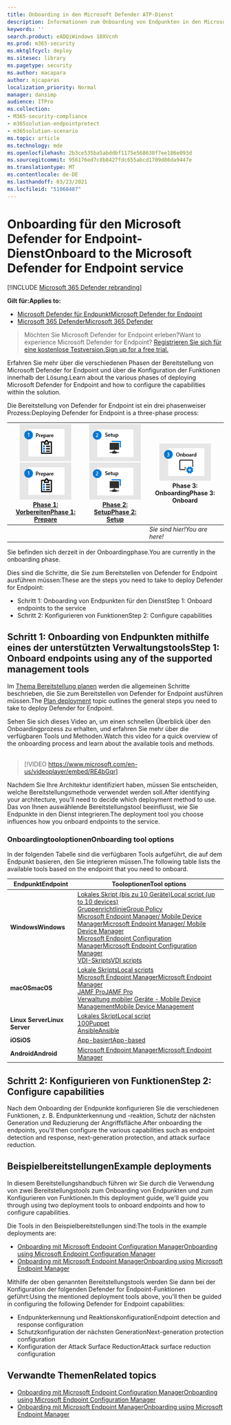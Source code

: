 ```yaml
---
title: Onboarding in den Microsoft Defender ATP-Dienst
description: Informationen zum Onboarding von Endpunkten in den Microsoft Defender ATP-Dienst
keywords: ''
search.product: eADQiWindows 10XVcnh
ms.prod: m365-security
ms.mktglfcycl: deploy
ms.sitesec: library
ms.pagetype: security
ms.author: macapara
author: mjcaparas
localization_priority: Normal
manager: dansimp
audience: ITPro
ms.collection:
- M365-security-compliance
- m365solution-endpointprotect
- m365solution-scenario
ms.topic: article
ms.technology: mde
ms.openlocfilehash: 2b3ce535ba5abddbf1175e568638f7ee186e093d
ms.sourcegitcommit: 956176ed7c8b8427fdc655abcd1709d86da9447e
ms.translationtype: MT
ms.contentlocale: de-DE
ms.lasthandoff: 03/23/2021
ms.locfileid: "51068487"
---
```

# <a name="onboard-to-the-microsoft-defender-for-endpoint-service"></a><span data-ttu-id="448ca-103">Onboarding für den Microsoft Defender for Endpoint-Dienst</span><span class="sxs-lookup"><span data-stu-id="448ca-103">Onboard to the Microsoft Defender for Endpoint service</span></span>

[!INCLUDE [Microsoft 365 Defender rebranding](../../includes/microsoft-defender.md)]

<span data-ttu-id="448ca-104">**Gilt für:**</span><span class="sxs-lookup"><span data-stu-id="448ca-104">**Applies to:**</span></span>
- [<span data-ttu-id="448ca-105">Microsoft Defender für Endpunkt</span><span class="sxs-lookup"><span data-stu-id="448ca-105">Microsoft Defender for Endpoint</span></span>](https://go.microsoft.com/fwlink/p/?linkid=2146631)
- [<span data-ttu-id="448ca-106">Microsoft 365 Defender</span><span class="sxs-lookup"><span data-stu-id="448ca-106">Microsoft 365 Defender</span></span>](https://go.microsoft.com/fwlink/?linkid=2118804)


> <span data-ttu-id="448ca-107">Möchten Sie Microsoft Defender for Endpoint erleben?</span><span class="sxs-lookup"><span data-stu-id="448ca-107">Want to experience Microsoft Defender for Endpoint?</span></span> [<span data-ttu-id="448ca-108">Registrieren Sie sich für eine kostenlose Testversion.</span><span class="sxs-lookup"><span data-stu-id="448ca-108">Sign up for a free trial.</span></span>](https://www.microsoft.com/microsoft-365/windows/microsoft-defender-atp?ocid=docs-wdatp-exposedapis-abovefoldlink)

<span data-ttu-id="448ca-109">Erfahren Sie mehr über die verschiedenen Phasen der Bereitstellung von Microsoft Defender for Endpoint und über die Konfiguration der Funktionen innerhalb der Lösung.</span><span class="sxs-lookup"><span data-stu-id="448ca-109">Learn about the various phases of deploying Microsoft Defender for Endpoint and how to configure the capabilities within the solution.</span></span> 

<span data-ttu-id="448ca-110">Die Bereitstellung von Defender for Endpoint ist ein drei phasenweiser Prozess:</span><span class="sxs-lookup"><span data-stu-id="448ca-110">Deploying Defender for Endpoint is a three-phase process:</span></span>

| <span data-ttu-id="448ca-111">[![Bereitstellungsphase – Vorbereiten](images/phase-diagrams/prepare.png)](prepare-deployment.md)</span><span class="sxs-lookup"><span data-stu-id="448ca-111">[![deployment phase - prepare](images/phase-diagrams/prepare.png)](prepare-deployment.md)</span></span><br>[<span data-ttu-id="448ca-112">Phase 1: Vorbereiten</span><span class="sxs-lookup"><span data-stu-id="448ca-112">Phase 1: Prepare</span></span>](prepare-deployment.md) | <span data-ttu-id="448ca-113">[![Bereitstellungsphase – Setup](images/phase-diagrams/setup.png)](production-deployment.md)</span><span class="sxs-lookup"><span data-stu-id="448ca-113">[![deployment phase - setup](images/phase-diagrams/setup.png)](production-deployment.md)</span></span><br>[<span data-ttu-id="448ca-114">Phase 2: Setup</span><span class="sxs-lookup"><span data-stu-id="448ca-114">Phase 2: Setup</span></span>](production-deployment.md) | ![Bereitstellungsphase – onboard](images/phase-diagrams/onboard.png)<br><span data-ttu-id="448ca-116">Phase 3: Onboarding</span><span class="sxs-lookup"><span data-stu-id="448ca-116">Phase 3: Onboard</span></span> |
| ----- | ----- | ----- |
| | |<span data-ttu-id="448ca-117">*Sie sind hier!*</span><span class="sxs-lookup"><span data-stu-id="448ca-117">*You are here!*</span></span>|

<span data-ttu-id="448ca-118">Sie befinden sich derzeit in der Onboardingphase.</span><span class="sxs-lookup"><span data-stu-id="448ca-118">You are currently in the onboarding phase.</span></span>

<span data-ttu-id="448ca-119">Dies sind die Schritte, die Sie zum Bereitstellen von Defender for Endpoint ausführen müssen:</span><span class="sxs-lookup"><span data-stu-id="448ca-119">These are the steps you need to take to deploy Defender for Endpoint:</span></span>

- <span data-ttu-id="448ca-120">Schritt 1: Onboarding von Endpunkten für den Dienst</span><span class="sxs-lookup"><span data-stu-id="448ca-120">Step 1: Onboard endpoints to the service</span></span> 
- <span data-ttu-id="448ca-121">Schritt 2: Konfigurieren von Funktionen</span><span class="sxs-lookup"><span data-stu-id="448ca-121">Step 2: Configure capabilities</span></span> 

## <a name="step-1-onboard-endpoints-using-any-of-the-supported-management-tools"></a><span data-ttu-id="448ca-122">Schritt 1: Onboarding von Endpunkten mithilfe eines der unterstützten Verwaltungstools</span><span class="sxs-lookup"><span data-stu-id="448ca-122">Step 1: Onboard endpoints using any of the supported management tools</span></span>
<span data-ttu-id="448ca-123">Im [Thema Bereitstellung planen](deployment-strategy.md) werden die allgemeinen Schritte beschrieben, die Sie zum Bereitstellen von Defender for Endpoint ausführen müssen.</span><span class="sxs-lookup"><span data-stu-id="448ca-123">The [Plan deployment](deployment-strategy.md) topic outlines the general steps you need to take to deploy Defender for Endpoint.</span></span>  


<span data-ttu-id="448ca-124">Sehen Sie sich dieses Video an, um einen schnellen Überblick über den Onboardingprozess zu erhalten, und erfahren Sie mehr über die verfügbaren Tools und Methoden.</span><span class="sxs-lookup"><span data-stu-id="448ca-124">Watch this video for a quick overview of the onboarding process and learn about the available tools and methods.</span></span>
<br />
<br />

> [!VIDEO https://www.microsoft.com/en-us/videoplayer/embed/RE4bGqr]



<span data-ttu-id="448ca-125">Nachdem Sie Ihre Architektur identifiziert haben, müssen Sie entscheiden, welche Bereitstellungsmethode verwendet werden soll.</span><span class="sxs-lookup"><span data-stu-id="448ca-125">After identifying your architecture, you'll need to decide which deployment method to use.</span></span> <span data-ttu-id="448ca-126">Das von Ihnen auswählende Bereitstellungstool beeinflusst, wie Sie Endpunkte in den Dienst integrieren.</span><span class="sxs-lookup"><span data-stu-id="448ca-126">The deployment tool you choose influences how you onboard endpoints to the service.</span></span> 

### <a name="onboarding-tool-options"></a><span data-ttu-id="448ca-127">Onboardingtooloptionen</span><span class="sxs-lookup"><span data-stu-id="448ca-127">Onboarding tool options</span></span>

<span data-ttu-id="448ca-128">In der folgenden Tabelle sind die verfügbaren Tools aufgeführt, die auf dem Endpunkt basieren, den Sie integrieren müssen.</span><span class="sxs-lookup"><span data-stu-id="448ca-128">The following table lists the available tools based on the endpoint that you need to onboard.</span></span>

| <span data-ttu-id="448ca-129">Endpunkt</span><span class="sxs-lookup"><span data-stu-id="448ca-129">Endpoint</span></span>     | <span data-ttu-id="448ca-130">Tooloptionen</span><span class="sxs-lookup"><span data-stu-id="448ca-130">Tool options</span></span>                       |
|--------------|------------------------------------------|
| <span data-ttu-id="448ca-131">**Windows**</span><span class="sxs-lookup"><span data-stu-id="448ca-131">**Windows**</span></span>  |  [<span data-ttu-id="448ca-132">Lokales Skript (bis zu 10 Geräte)</span><span class="sxs-lookup"><span data-stu-id="448ca-132">Local script (up to 10 devices)</span></span>](configure-endpoints-script.md) <br>  [<span data-ttu-id="448ca-133">Gruppenrichtlinie</span><span class="sxs-lookup"><span data-stu-id="448ca-133">Group Policy</span></span>](configure-endpoints-gp.md) <br>  [<span data-ttu-id="448ca-134">Microsoft Endpoint Manager/ Mobile Device Manager</span><span class="sxs-lookup"><span data-stu-id="448ca-134">Microsoft Endpoint Manager/ Mobile Device Manager</span></span>](configure-endpoints-mdm.md) <br>   [<span data-ttu-id="448ca-135">Microsoft Endpoint Configuration Manager</span><span class="sxs-lookup"><span data-stu-id="448ca-135">Microsoft Endpoint Configuration Manager</span></span>](configure-endpoints-sccm.md) <br> [<span data-ttu-id="448ca-136">VDI-Skripts</span><span class="sxs-lookup"><span data-stu-id="448ca-136">VDI scripts</span></span>](configure-endpoints-vdi.md)   |
| <span data-ttu-id="448ca-137">**macOS**</span><span class="sxs-lookup"><span data-stu-id="448ca-137">**macOS**</span></span>    | [<span data-ttu-id="448ca-138">Lokale Skripts</span><span class="sxs-lookup"><span data-stu-id="448ca-138">Local scripts</span></span>](mac-install-manually.md) <br> [<span data-ttu-id="448ca-139">Microsoft Endpoint Manager</span><span class="sxs-lookup"><span data-stu-id="448ca-139">Microsoft Endpoint Manager</span></span>](mac-install-with-intune.md) <br> [<span data-ttu-id="448ca-140">JAMF Pro</span><span class="sxs-lookup"><span data-stu-id="448ca-140">JAMF Pro</span></span>](mac-install-with-jamf.md) <br> [<span data-ttu-id="448ca-141">Verwaltung mobiler Geräte - Mobile Device Management</span><span class="sxs-lookup"><span data-stu-id="448ca-141">Mobile Device Management</span></span>](mac-install-with-other-mdm.md) |
| <span data-ttu-id="448ca-142">**Linux Server**</span><span class="sxs-lookup"><span data-stu-id="448ca-142">**Linux Server**</span></span> | [<span data-ttu-id="448ca-143">Lokales Skript</span><span class="sxs-lookup"><span data-stu-id="448ca-143">Local script</span></span>](linux-install-manually.md) <br> [<span data-ttu-id="448ca-144">100</span><span class="sxs-lookup"><span data-stu-id="448ca-144">Puppet</span></span>](linux-install-with-puppet.md) <br> [<span data-ttu-id="448ca-145">Ansible</span><span class="sxs-lookup"><span data-stu-id="448ca-145">Ansible</span></span>](linux-install-with-ansible.md)|
| <span data-ttu-id="448ca-146">**iOS**</span><span class="sxs-lookup"><span data-stu-id="448ca-146">**iOS**</span></span>      | [<span data-ttu-id="448ca-147">App-basiert</span><span class="sxs-lookup"><span data-stu-id="448ca-147">App-based</span></span>](ios-install.md)                                |
| <span data-ttu-id="448ca-148">**Android**</span><span class="sxs-lookup"><span data-stu-id="448ca-148">**Android**</span></span>  | [<span data-ttu-id="448ca-149">Microsoft Endpoint Manager</span><span class="sxs-lookup"><span data-stu-id="448ca-149">Microsoft Endpoint Manager</span></span>](android-intune.md)               | 


## <a name="step-2-configure-capabilities"></a><span data-ttu-id="448ca-150">Schritt 2: Konfigurieren von Funktionen</span><span class="sxs-lookup"><span data-stu-id="448ca-150">Step 2: Configure capabilities</span></span>
<span data-ttu-id="448ca-151">Nach dem Onboarding der Endpunkte konfigurieren Sie die verschiedenen Funktionen, z. B. Endpunkterkennung und -reaktion, Schutz der nächsten Generation und Reduzierung der Angriffsfläche.</span><span class="sxs-lookup"><span data-stu-id="448ca-151">After onboarding the endpoints, you'll then configure the various capabilities such as endpoint detection and response, next-generation protection, and attack surface reduction.</span></span> 


## <a name="example-deployments"></a><span data-ttu-id="448ca-152">Beispielbereitstellungen</span><span class="sxs-lookup"><span data-stu-id="448ca-152">Example deployments</span></span>
<span data-ttu-id="448ca-153">In diesem Bereitstellungshandbuch führen wir Sie durch die Verwendung von zwei Bereitstellungstools zum Onboarding von Endpunkten und zum Konfigurieren von Funktionen.</span><span class="sxs-lookup"><span data-stu-id="448ca-153">In this deployment guide, we'll guide you through using two deployment tools to onboard endpoints and how to configure capabilities.</span></span>

<span data-ttu-id="448ca-154">Die Tools in den Beispielbereitstellungen sind:</span><span class="sxs-lookup"><span data-stu-id="448ca-154">The tools in the example deployments are:</span></span>
- [<span data-ttu-id="448ca-155">Onboarding mit Microsoft Endpoint Configuration Manager</span><span class="sxs-lookup"><span data-stu-id="448ca-155">Onboarding using Microsoft Endpoint Configuration Manager</span></span>](onboarding-endpoint-configuration-manager.md)
- [<span data-ttu-id="448ca-156">Onboarding mit Microsoft Endpoint Manager</span><span class="sxs-lookup"><span data-stu-id="448ca-156">Onboarding using Microsoft Endpoint Manager</span></span>](onboarding-endpoint-manager.md)

<span data-ttu-id="448ca-157">Mithilfe der oben genannten Bereitstellungstools werden Sie dann bei der Konfiguration der folgenden Defender for Endpoint-Funktionen geführt:</span><span class="sxs-lookup"><span data-stu-id="448ca-157">Using the mentioned deployment tools above, you'll then be guided in configuring the following Defender for Endpoint capabilities:</span></span>
- <span data-ttu-id="448ca-158">Endpunkterkennung und Reaktionskonfiguration</span><span class="sxs-lookup"><span data-stu-id="448ca-158">Endpoint detection and response configuration</span></span>
- <span data-ttu-id="448ca-159">Schutzkonfiguration der nächsten Generation</span><span class="sxs-lookup"><span data-stu-id="448ca-159">Next-generation protection configuration</span></span>
- <span data-ttu-id="448ca-160">Konfiguration der Attack Surface Reduction</span><span class="sxs-lookup"><span data-stu-id="448ca-160">Attack surface reduction configuration</span></span>

## <a name="related-topics"></a><span data-ttu-id="448ca-161">Verwandte Themen</span><span class="sxs-lookup"><span data-stu-id="448ca-161">Related topics</span></span>
- [<span data-ttu-id="448ca-162">Onboarding mit Microsoft Endpoint Configuration Manager</span><span class="sxs-lookup"><span data-stu-id="448ca-162">Onboarding using Microsoft Endpoint Configuration Manager</span></span>](onboarding-endpoint-configuration-manager.md)
- [<span data-ttu-id="448ca-163">Onboarding mit Microsoft Endpoint Manager</span><span class="sxs-lookup"><span data-stu-id="448ca-163">Onboarding using Microsoft Endpoint Manager</span></span>](onboarding-endpoint-manager.md)
